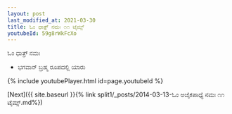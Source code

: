```yaml
---
layout: post
last_modified_at: 2021-03-30
title: ಓಂ ಧಾತ್ರ್ ನಮಃ ೧೧ ಟೈಮ್ಸ್
youtubeId: 59g8rWkFcXo
---
```

 
 
 ಓಂ ಧಾತ್ರ್ ನಮಃ  
 
 -  ಭಗವಾನ್ ಬ್ರಹ್ಮ ರೂಪದಲ್ಲಿ ಯಾರು 
 
  
 
  
 
 
 
 
 
 


{% include youtubePlayer.html id=page.youtubeId %}
 
[Next]({{ site.baseurl }}{% link  split1/_posts/2014-03-13-ಓಂ ಅಜೈಕಪಾಧ್ಯೆ ನಮಃ ೧೧ ಟೈಮ್ಸ್.md%})
 
